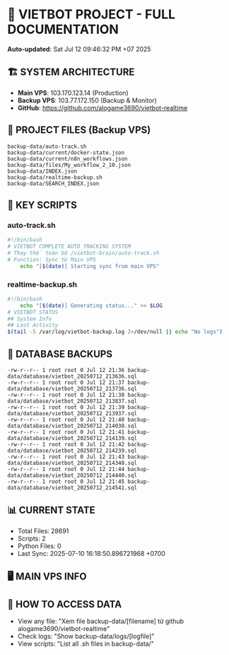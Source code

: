 # 🤖 VIETBOT PROJECT - FULL DOCUMENTATION
**Auto-updated**: Sat Jul 12 09:46:32 PM +07 2025

## 🏗️ SYSTEM ARCHITECTURE
- **Main VPS**: 103.170.123.14 (Production)
- **Backup VPS**: 103.77.172.150 (Backup & Monitor)
- **GitHub**: https://github.com/alogame3690/vietbot-realtime

## 📁 PROJECT FILES (Backup VPS)
```
backup-data/auto-track.sh
backup-data/current/docker-state.json
backup-data/current/n8n_workflows.json
backup-data/files/My_workflow_2_10.json
backup-data/INDEX.json
backup-data/realtime-backup.sh
backup-data/SEARCH_INDEX.json
```

## 🔧 KEY SCRIPTS
### auto-track.sh
```bash
#!/bin/bash
# VIETBOT COMPLETE AUTO TRACKING SYSTEM
# Thay thế toàn bộ /vietbot-brain/auto-track.sh
# Function: Sync từ Main VPS
    echo "[$(date)] Starting sync from main VPS"
```
### realtime-backup.sh
```bash
#!/bin/bash
    echo "[$(date)] Generating status..." >> $LOG
# VIETBOT STATUS
## System Info
## Last Activity
$(tail -5 /var/log/vietbot-backup.log 2>/dev/null || echo "No logs")
```

## 💾 DATABASE BACKUPS
```
-rw-r--r-- 1 root root 0 Jul 12 21:36 backup-data/database/vietbot_20250712_213636.sql
-rw-r--r-- 1 root root 0 Jul 12 21:37 backup-data/database/vietbot_20250712_213736.sql
-rw-r--r-- 1 root root 0 Jul 12 21:38 backup-data/database/vietbot_20250712_213837.sql
-rw-r--r-- 1 root root 0 Jul 12 21:39 backup-data/database/vietbot_20250712_213937.sql
-rw-r--r-- 1 root root 0 Jul 12 21:40 backup-data/database/vietbot_20250712_214038.sql
-rw-r--r-- 1 root root 0 Jul 12 21:41 backup-data/database/vietbot_20250712_214139.sql
-rw-r--r-- 1 root root 0 Jul 12 21:42 backup-data/database/vietbot_20250712_214239.sql
-rw-r--r-- 1 root root 0 Jul 12 21:43 backup-data/database/vietbot_20250712_214340.sql
-rw-r--r-- 1 root root 0 Jul 12 21:44 backup-data/database/vietbot_20250712_214440.sql
-rw-r--r-- 1 root root 0 Jul 12 21:45 backup-data/database/vietbot_20250712_214541.sql
```

## 📊 CURRENT STATE
- Total Files: 28691
- Scripts: 2
- Python Files: 0
- Last Sync: 2025-07-10 16:18:50.896721968 +0700

## 🖥️ MAIN VPS INFO


## 🚨 HOW TO ACCESS DATA
- View any file: "Xem file backup-data/[filename] từ github alogame3690/vietbot-realtime"
- Check logs: "Show backup-data/logs/[logfile]"
- View scripts: "List all .sh files in backup-data/"

